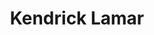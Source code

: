 ---
title: "Kendrick Lamar"
summary: "Kendrick Lamar is the eponymous debut extended play by American rapper Kendrick Lamar. It was released on December 31, 2009, through Top Dawg Entertainment , as a free digital download. It is Lamar's first project to be released under his birth name; he previously released music under the stage name K.Dot from 2003 to late 2009.
Production on Kendrick Lamar was handled by Sounwave, Black Milk, Jake One, Q-Tip and Wyldfyer, among others. It features guest appearances from Angela McCluskey, Ab-Soul, JaVonte, Jay Rock, BJ the Chicago Kid, Punch, Schoolboy Q and Big Pooh. The EP premiered exclusively on DatPiff, and has since been downloaded over 1 million times on the platform."
slug: "kendrick-lamar"
image: "kendrick-lamar.jpg"
apple_music_artist_url: "https://music.apple.com/gb/artist/kendrick-lamar/368183298"
wikipedia_url: "https://en.wikipedia.org/wiki/Kendrick_Lamar_(EP)"
---
